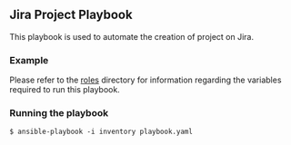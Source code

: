 ## Jira Project Playbook
This playbook is used to automate the creation of project on Jira.

### Example
Please refer to the [roles](../../roles/manage-jira/README.md) directory for information regarding the variables required to run this playbook.

### Running the playbook
`$ ansible-playbook -i inventory playbook.yaml`
